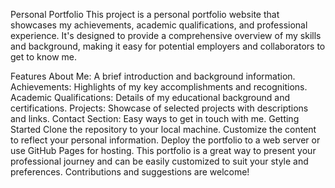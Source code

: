 Personal Portfolio
This project is a personal portfolio website that showcases my achievements, academic qualifications, and professional experience. It's designed to provide a comprehensive overview of my skills and background, making it easy for potential employers and collaborators to get to know me.

Features
About Me: A brief introduction and background information.
Achievements: Highlights of my key accomplishments and recognitions.
Academic Qualifications: Details of my educational background and certifications.
Projects: Showcase of selected projects with descriptions and links.
Contact Section: Easy ways to get in touch with me.
Getting Started
Clone the repository to your local machine.
Customize the content to reflect your personal information.
Deploy the portfolio to a web server or use GitHub Pages for hosting.
This portfolio is a great way to present your professional journey and can be easily customized to suit your style and preferences. Contributions and suggestions are welcome!








